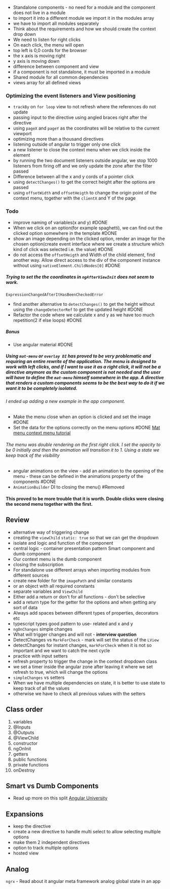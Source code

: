
- Standalone components - no need for a module and the component does not live in a module
- to import it into a different module we import it in the modules array
- we have to import all modules separately
- Think about the requirements and how we should create the context drop down
- We need to listen for right clicks
- On each click, the menu will open
- top left is 0,0 cords for the browser
- the x axis is moving right
- y axis is moving down
- difference between component and view 
- if a component is not standalone, it must be imported in a module
- Shared module for all common dependencies
- views array for all defined views


### Optimizing the event listeners and View positioning 

- `trackBy` on `for loop` view to not refresh where the references do not update
- passing input to the directive using angled braces right after the directive
- using `pageX` and `pageY` as the coordinates will be relative to the current viewport
- optimizing more than a thousand directives
- listening outside of angular to trigger only one click
- a new listener to close the context menu when we click inside the element
- by running the two document listeners outside angular, we stop 1000 listeners from firing off and we only update the zone after the filter passed
- Difference between all the x and y cords of a pointer click
- using `detectChanges()` to get the correct height after the options are passed
- using `offsetWidth` and `offsetHeigth` to change the origin point of the context menu, together with the `clientX` and Y of the page



### Todo

- improve naming of variables(x and y) #DONE 
- When we click on an option(for example spaghetti), we can find out the clicked option somewhere in the template #DONE 
- show an image depending on the clicked option, render an image for the chosen option(create event interface where we create a structure which kind of click was selected i.e. the value) #DONE 
- do not access the `offsetHeigth` and Width of the child element, find another way. Allow direct access to the div of the component instance without using `nativeElement.ChildNodes[0]` #DONE 
##### Trying to set the the coordinates in `ngAfterViewInit` does not seem to work.
``ExpressionChangedAfterItHasBeenCheckedError``
- find another alternative to `detectChanges()` to get the height without using the `changeDetectorRef` to get the updated height #DONE 
- Refactor the code where we calculate x and y as we have too much repetition(2 if else loops) #DONE 

##### Bonus
- Use angular material #DONE 
##### Using `mat-menu` or `overlay DI` has proved to be very problematic and requiring an entire rewrite of the application. The menu is designed to work with left clicks, and if I want to use it as a right click, it will not be a directive anymore as the custom component is not needed and the user will have to define the `mat-menu` himself somewhere in the app. A directive that renders a custom components seems to be the best way to do it if we want it to be completely isolated.
###### I ended up adding a new example in the app component.
- Make the menu close when an option is clicked and set the image #DONE 
- Set the data for the options correctly on the menu options #DONE 
[Mat menu context menu tutorial](https://marco.dev/angular-right-click-menu)



###### The menu was double rendering on the first right click. I set the opacity to be 0 initially and then the animation will transition it to 1. Using a state we keep track of the visibility
- angular animations on the view - add an animation to the opening of the menu - these can be defined in the animations property of the components #DONE 
- `AnimationBuilder` DI to closing the menu() #Removed
#### This proved to be more trouble that it is worth. Double clicks were closing the second menu together with the first.




## Review
- alternative way of triggering change 
- creating the `viewChild` `static: true` so that we can get the dropdown
- isolate and logic and function of the component
- central logic - container presentation pattern Smart component and dumb component
- Our context menu is the dumb component
- closing the subscription 
- For standalone use different arrays when importing modules from different sources
- create new folder for the `imagePath` and similar constants
- or an object with all required constants
- separate variables and `ViewChild`
- Either add a return or don't for all functions - don't be selective
- add a return type for the getter for the options and when getting any sort of data
- Always add spaces between different types of properties, decorators etc
- typescript types good pattern to use- related and x and y 
- `ngOnChanges` simple changes 
- What will trigger changes and will not - **interview question**
- DetectChanges vs `MarkForCheck` - mark will set the status of the `LView`
- detectChanges for instant changes, `markForCheck` when it is not so important and we want to catch the next cycle
- practice with input setters
- refresh property to trigger the change in the context dropdown class
- we set a timer inside the angular zone after leaving it where we set refresh to true, which will change the options
- `simpleChanges` vs setters
- When we have multiple dependencies on state, it is better to use state to keep track of all the values
- otherwise we have to check all previous values with the setters


## Class order
1. variables  
2. @Inputs  
3. @Outputs
4. @ViewChild  
5. constructor  
6. ngOnInit  
7. getters  
8. public functions  
9. private functions  
10. onDestroy

## Smart vs Dumb Components
- Read up more on this split [Angular University](https://blog.angular-university.io/angular-2-smart-components-vs-presentation-components-whats-the-difference-when-to-use-each-and-why/)

## Expansions
- keep the directive
- create a new directive to handle multi select to allow selecting multiple options
- make them 2 independent directives
- option to track multiple options 
- hosted view


## Analog
`ngrx` - Read about it
angular meta framework analog
global state in an app
